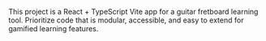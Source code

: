 <!-- Use this file to provide workspace-specific custom instructions to Copilot. For more details, visit https://code.visualstudio.com/docs/copilot/copilot-customization#_use-a-githubcopilotinstructionsmd-file -->

This project is a React + TypeScript Vite app for a guitar fretboard learning tool. Prioritize code that is modular, accessible, and easy to extend for gamified learning features.
